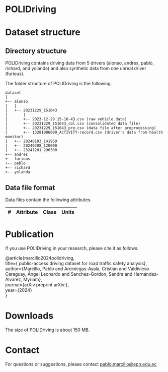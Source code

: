 # POLIDriving


# Dataset structure

## Directory structure

POLIDriving contains driving data from 5 drivers (alonso, andres, pablo, richard, and yolanda) and also synthetic data from one unreal driver (furious).  

The folder structure of POLIDriving is the following.

```
dataset
|
+-- alonso
|   |
|   +-- 20231229_151643
|       |
|       +-- 2023-12-29 15-16-43.csv (raw vehicle data)
|       +-- 20231229_151643_col.csv (consolidated data file)
|       +-- 20231229_151643_pre.csv (data file after preprocessing)
|       +-- 13281086609_ACTIVITY-record.csv (driver's data from health monitor)
|   +-- 20240103_141959
|   +-- 20240208_120000
|   +-- 23241201_290300
+-- andres
+-- furious
+-- pablo
+-- richard
+-- yolanda
```

## Data file format

Data files contain the following attributes.

|#|Attribute|Class|Units|
|-|---|---|---|



# Publication

If you use POLIDriving in your research, please cite it as follows.

@article{marcillo2024polidriving,  
title={ public-access driving dataset for road traffic safety analysis},  
author={Marcillo, Pablo and Arciniegas-Ayala, Cristian and Valdivieso Caraguay, Ángel Leonardo and Sanchez-Gordon, Sandra and Hernández-Álvarez, Myriam},  
journal={arXiv preprint arXiv:},  
year={2024}  
}

# Downloads

The size of POLIDriving is about 150 MB.

# Contact

For questions or suggestions, please contact pablo.marcillo@epn.edu.ec
